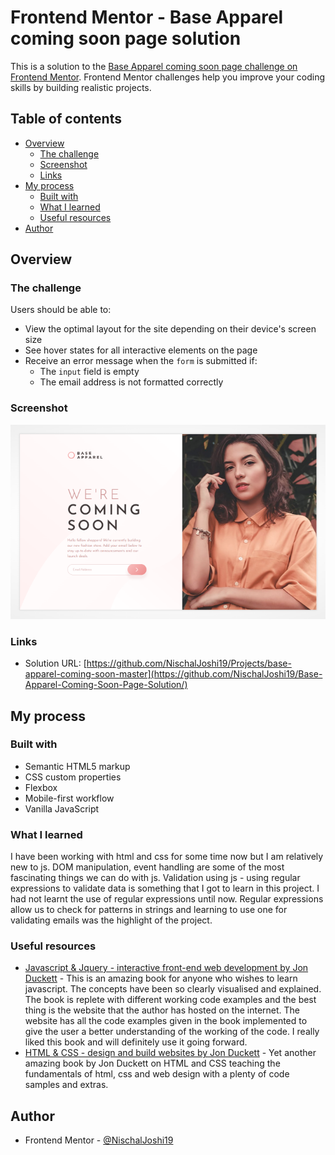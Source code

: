# Frontend Mentor - Base Apparel coming soon page solution

This is a solution to the [Base Apparel coming soon page challenge on Frontend Mentor](https://www.frontendmentor.io/challenges/base-apparel-coming-soon-page-5d46b47f8db8a7063f9331a0). Frontend Mentor challenges help you improve your coding skills by building realistic projects. 

## Table of contents

- [Overview](#overview)
  - [The challenge](#the-challenge)
  - [Screenshot](#screenshot)
  - [Links](#links)
- [My process](#my-process)
  - [Built with](#built-with)
  - [What I learned](#what-i-learned)
  - [Useful resources](#useful-resources)
- [Author](#author)

## Overview

### The challenge

Users should be able to:

- View the optimal layout for the site depending on their device's screen size
- See hover states for all interactive elements on the page
- Receive an error message when the `form` is submitted if:
  - The `input` field is empty
  - The email address is not formatted correctly

### Screenshot

![](./images/Base-Apparel-Screenshot.png)

### Links

- Solution URL: [https://github.com/NischalJoshi19/Projects/base-apparel-coming-soon-master](https://github.com/NischalJoshi19/Base-Apparel-Coming-Soon-Page-Solution/)

## My process

### Built with

- Semantic HTML5 markup
- CSS custom properties
- Flexbox
- Mobile-first workflow
- Vanilla JavaScript

### What I learned

I have been working with html and css for some time now but I am relatively new to js. DOM manipulation, event handling are some of the most fascinating things we can do with js. Validation using js - using regular expressions to validate data is something that I got to learn in this project. I had not learnt the use of regular expressions until now. Regular expressions allow us to check for patterns in strings and learning to use one for validating emails was the highlight of the project.

### Useful resources

- [Javascript & Jquery - interactive front-end web development by Jon Duckett](https://www.javascriptbook.com/) - This is an amazing book for anyone who wishes to learn javascript. The concepts have been so clearly visualised and explained. The book is replete with different working code examples and the best thing is the website that the author has hosted on the internet. The website has all the code examples given in the book implemented to give the user a better understanding of the working of the code. I really liked this book and will definitely use it going forward.
- [HTML & CSS - design and build websites by Jon Duckett](https://www.htmlandcssbook.com/) - Yet another amazing book by Jon Duckett on HTML and CSS teaching the fundamentals of html, css and web design with a plenty of code samples and extras.

## Author

- Frontend Mentor - [@NischalJoshi19](https://www.frontendmentor.io/profile/NischalJoshi19)
